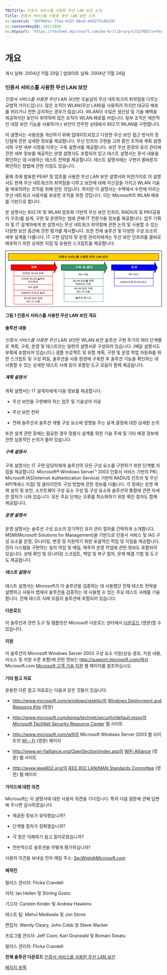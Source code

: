 ```yaml
---
TOCTitle: 인증서 서비스를 사용한 무선 LAN 보안 소개
Title: 인증서 서비스를 사용한 무선 LAN 보안 소개
ms:assetid: '30f90d1c-7faa-432f-b6c8-d4927fe36229'
ms:contentKeyID: 20213958
ms:mtpsurl: 'https://technet.microsoft.com/ko-kr/library/Cc527055(v=TechNet.10)'
---
```


개요
====

게시 날짜: 2004년 11월 20일 | 업데이트 날짜: 2004년 11월 24일

### 인증서 서비스를 사용한 무선 LAN 보안

*인증서 서비스를 사용한* *무선 LAN 보안*은 오늘날의 무선 네트워크의 취약점을 다루는 규범적 가이드입니다. 많은 조직이 WLAN(무선 LAN)을 사용하려 하지만 대규모 배포를 꺼리거나 전면 금지하는 경우가 많습니다. WLAN이 수많은 생산성 및 기술 혜택을 제공하지만 보안이 취약하여 많은 조직이 WLAN 배포를 꺼립니다. 일부 조직은 제한적인 내장 보안 기능을 사용하거나 보안이 전무한 상태에서 802.11 WLAN을 구현합니다.

이 설명서는 사용성을 개선하기 위해 업데이트되었고 다양한 무선 보안 접근 방식의 장단점에 관한 상세한 정보를 제공합니다. 무선 인프라 구현을 고려 중인 조직에 계획 설명서와 구현 세부 사항을 다루는 구축 설명서를 제공합니다. 보안 무선 환경의 유지 관리에 관한 세부 정보를 제공하는 운영 설명서도 포함되어 있고 테스트 설명서는 문서 내용을 확인하는 데 사용하는 테스트 전략을 제공합니다. 테스트 설명서에는 구현이 올바른지 확인하는 방법에 관한 지침도 있습니다.

올해 초에 발표한 PEAP 및 암호를 사용한 무선 LAN 보안 설명서와 마찬가지로 이 설명서도 현재 무선 네트워크의 취약점을 다루고 보안에 대해 자신감을 가지고 WLAN 기술을 배포하려는 조직을 위해 만든 것입니다. 하지만 이 설명서는 수백에서 수천에 이르는 무선 네트워크 사용자를 보유한 조직을 위한 것입니다. 이는 Microsoft의 WLAN 배포를 기반으로 합니다.

본 설명서는 802.1X 및 WLAN 암호화 기반의 무선 보안 인프라, RADIUS 및 PKI(공용 키 구조)를 설계, 구현 및 운영하는 법에 관해 IT 전문가용 정보를 제공합니다. 업무 기획자 및 IT 설계자에게 본 설명서는 무선 네트워크 취약점에 관한 논의 및 사용할 수 있는 다양한 보안 옵션에 관한 평가를 제시합니다. 또한 전체 솔루션 및 다양한 구성 요소의 세부 설계를 다룹니다. IT 구현 담당자 및 운영 관리자에게는 무선 보안 인프라를 올바로 배포하기 위한 상세한 지침 및 유용한 스크립트를 제공합니다.

[![](images/Cc527055.00fig0-1(ko-kr,TechNet.10).gif)](https://technet.microsoft.com/ko-kr/cc527055.00fig0-1_big(ko-kr,technet.10).gif)

**그림 1 인증서 서비스를 사용한 무선 LAN 보안 개요**

#### 솔루션 내용

*인증서 서비스를 사용한* *무선 LAN 보안*은 WLAN 보안 솔루션 구현 주기의 여러 단계별로 계획, 구축, 운영 및 테스트라는 일련의 설명서로 구성되어 있습니다. (배달 설명서도 부록에 포함되어 있습니다.) 샘플 프로젝트 및 위험 계획, 구현 및 운영 작업 자동화를 위한 스크립트 및 구성 파일, 솔루션을 사용 환경에 구축한 후 솔루션 기능을 확인하는 데 사용할 수 있는 상세한 테스트 사례 등이 포함된 도구 모음이 함께 제공됩니다.

##### 계획 설명서

계획 설명서는 IT 설계자에게 다음 정보를 제공합니다.

-   무선 보안을 구현해야 하는 업무 및 기술상의 이유

-   무선 보안 전략

-   전체 솔루션과 솔루션 개별 구성 요소에 영향을 주는 설계 결정에 대한 상세한 논의

또한 설계 관련 장에는 필요한 경우 맞춤식 설계를 위한 기술 주제 및 기타 배경 정보에 관한 심층적인 논의가 들어 있습니다.

##### 구축 설명서

구축 설명서는 IT 구현 담당자에게 솔루션의 모든 구성 요소를 구현하기 위한 단계별 지침을 제공합니다. Microsoft® Windows Server™ 2003 인증서 서비스 기반의 PKI, Microsoft IAS(Internet Authentication Service) 기반의 RADIUS 인프라 및 무선 AP(액세스 지점) 및 클라이언트 구성 방법에 관한 정보를 다룹니다. 각 장에는 운영 체제 설치 및 보안, 소프트웨어 구성 요소 구성 및 구성 요소와 솔루션의 통합에 관한 자세한 절차가 나와 있습니다. 모든 주요 단계는 오류를 최소화하기 위한 확인 절차도 함께 제공됩니다.

##### 운영 설명서

운영 설명서는 솔루션 구성 요소의 장기적인 유지 관리 절차를 간략하게 소개합니다. MSM(Microsoft Solutions for Management)을 기반으로 인증서 서비스 및 IAS 구성 요소를 운영, 모니터링, 변경 및 지원하기 위한 포괄적인 작업 및 지침을 제공합니다. 관리 시스템을 구현하는 설치 작업 및 매일, 매주의 운영 작업에 관한 정보도 포함되어 있습니다. 상태 확인 및 모니터링 스크립트, 백업 및 복구 절차, 문제 해결 기법 및 도구도 제공됩니다.

##### 테스트 설명서

테스트 설명서는 Microsoft가 이 솔루션을 검증하는 데 사용했던 전체 테스트 전략을 설명하고 사용자 랩에서 솔루션을 검증하는 데 사용할 수 있는 주요 테스트 사례를 기술합니다. 전체 테스트 사례 모음이 솔루션에 포함되어 있습니다.

#### 다운로드

이 솔루션과 관련 도구 및 템플릿은 Microsoft 다운로드 센터에서 [다운로드](http://go.microsoft.com/fwlink/?linkid=14844) (영문)할 수 있습니다.

#### 지원

이 솔루션의 Microsoft Windows Server 2003 구성 요소 지원(상승 경로, 지원 내용, 리소스 및 지원 수준 포함)에 관한 정보는 http://support.microsoft.com/에서 Microsoft.com [Microsoft 고객 기술 지원](http://support.microsoft.com/) 웹 페이지를 참조하십시오.

#### 기타 참고 자료

유용한 다른 참고 자료로는 다음과 같은 것들이 있습니다.

-   http://www.microsoft.com/windows/reskits/의 [Windows Deployment and Resource Kits](http://www.microsoft.com/windows/reskits/) (영문)

-   http://www.microsoft.com/korea/technet/security/default.mspx의 [Microsoft TechNet Security Resource Center](http://www.microsoft.com/korea/technet/security/default.asp) 웹 사이트

-   http://www.microsoft.com/wifi의 Microsoft Windows Server 2003 웹 사이트의 [Wi – Fi](http://www.microsoft.com/wifi) (영문) 페이지

-   http://www.wi-fialliance.org/OpenSection/index.asp의 [WiFi Alliance](http://www.wi-fialliance.org/opensection/index.asp) (영문) 웹 사이트

-   http://www.ieee802.org/의 [IEEE 802 LAN/MAN Standards Committee](http://www.ieee802.org/) (영문) 웹 페이지

#### 가이드에 대한 의견

Microsoft는 이 설명서에 대한 사용자 의견을 기다립니다. 특히 다음 질문에 관해 답변해 주시면 감사하겠습니다.

-   제공된 정보가 유익했습니까?

-   단계별 절차가 정확했습니까?

-   각 장은 이해하기 쉽고 흥미로웠습니까?

-   전반적으로 솔루션을 어떻게 평가하십니까?

사용자 의견을 보내실 전자 메일 주소: [SecWish@Microsoft.com](mailto:secwish@microsoft.com?subject=feedback%20re:%20microsoft%20solution%20for%20secure%20wireless%20lans)

#### 제작진

릴리스 관리자: Flicka Crandell

저자: Ian Hellen 및 Stirling Goetz

기고자: Carsten Kinder 및 Andrew Hawkins

테스트 팀: Mehul Mediwala 및 Jon Stone

편집자: Wendy Cleary, John Cobb 및 Steve Wacker

프로그램 관리자: Jeff Coon, Karl Grunwald 및 Bomani Siwatu

릴리스 관리자: Flicka Crandell

**전체 솔루션 다운로드**
[인증서 서비스를 사용한 무선 LAN 보안](http://go.microsoft.com/fwlink/?linkid=14844)

[](#mainsection)[페이지 위쪽](#mainsection)
